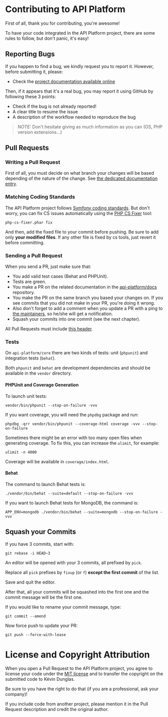 # Contributing to API Platform

First of all, thank you for contributing, you're awesome!

To have your code integrated in the API Platform project, there are some rules to follow, but don't panic, it's easy!

## Reporting Bugs

If you happen to find a bug, we kindly request you to report it. However, before submitting it, please:

* Check the [project documentation available online](https://api-platform.com/docs/)

Then, if it appears that it's a real bug, you may report it using GitHub by following these 3 points:

* Check if the bug is not already reported!
* A clear title to resume the issue
* A description of the workflow needed to reproduce the bug

> _NOTE:_ Don't hesitate giving as much information as you can (OS, PHP version extensions...)

## Pull Requests

### Writing a Pull Request

First of all, you must decide on what branch your changes will be based depending of the nature of the change.
See [the dedicated documentation entry](https://api-platform.com/docs/extra/releases/).

### Matching Coding Standards

The API Platform project follows [Symfony coding standards](https://symfony.com/doc/current/contributing/code/standards.html).
But don't worry, you can fix CS issues automatically using the [PHP CS Fixer](https://cs.sensiolabs.org/) tool:

```shell
php-cs-fixer.phar fix
```

And then, add the fixed file to your commit before pushing.
Be sure to add only **your modified files**. If any other file is fixed by cs tools, just revert it before committing.

### Sending a Pull Request

When you send a PR, just make sure that:

* You add valid test cases (Behat and PHPUnit).
* Tests are green.
* You make a PR on the related documentation in the [api-platform/docs](https://github.com/api-platform/docs) repository.
* You make the PR on the same branch you based your changes on. If you see commits
that you did not make in your PR, you're doing it wrong.
* Also don't forget to add a comment when you update a PR with a ping to [the maintainers](https://github.com/orgs/api-platform/people), so he/she will get a notification.
* Squash your commits into one commit (see the next chapter).

All Pull Requests must include [this header](.github/PULL_REQUEST_TEMPLATE.md).

### Tests

On `api-platform/core` there are two kinds of tests: unit (`phpunit`) and integration tests (`behat`).

Both `phpunit` and `behat` are development dependencies and should be available in the `vendor` directory.

#### PHPUnit and Coverage Generation

To launch unit tests:

```shell
vendor/bin/phpunit --stop-on-failure -vvv
```

If you want coverage, you will need the `phpdbg` package and run:

```shell
phpdbg -qrr vendor/bin/phpunit --coverage-html coverage -vvv --stop-on-failure
```

Sometimes there might be an error with too many open files when generating coverage. To fix this, you can increase the `ulimit`, for example:

```shell
ulimit -n 4000
```

Coverage will be available in `coverage/index.html`.

#### Behat

The command to launch Behat tests is:

```shell
./vendor/bin/behat --suite=default --stop-on-failure -vvv
```

If you want to launch Behat tests for MongoDB, the command is:

```shell
APP_ENV=mongodb ./vendor/bin/behat --suite=mongodb --stop-on-failure -vvv
```

## Squash your Commits

If you have 3 commits, start with:

```shell
git rebase -i HEAD~3
```

An editor will be opened with your 3 commits, all prefixed by `pick`.

Replace all `pick` prefixes by `fixup` (or `f`) **except the first commit** of the list.

Save and quit the editor.

After that, all your commits will be squashed into the first one and the commit message will be the first one.

If you would like to rename your commit message, type:

```shell
git commit --amend
```

Now force push to update your PR:

```shell
git push --force-with-lease
```

# License and Copyright Attribution

When you open a Pull Request to the API Platform project, you agree to license your code under the [MIT license](LICENSE)
and to transfer the copyright on the submitted code to Kévin Dunglas.

Be sure to you have the right to do that (if you are a professional, ask your company)!

If you include code from another project, please mention it in the Pull Request description and credit the original author.
